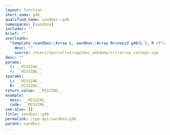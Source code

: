 ```yaml
---
layout: function
short_name: g46
qualified_name: sandbox::g46
namespaces: [sandbox]
includer: ""
brief: ""
overloads:
  "template <sandbox::Array L, sandbox::Array R>\nvoid g46(L l, R r)":
    desc: ""
    source: /Users/oparcollet/cpp2doc_webdemo/src/array_concept.cpp
desc: ""
params:
  l: __MISSING__
  r: __MISSING__
tparams:
  L: __MISSING__
  R: __MISSING__
return_value: __MISSING__
example:
  desc: __MISSING__
  code: __MISSING__
see-also: []
title: sandbox::g46
permalink: /cpp-api/sandbox/g46
parent: sandbox
...
```


